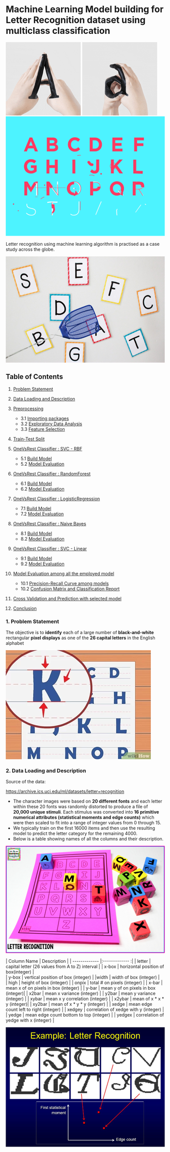 # Machine Learning Model building for Letter Recognition dataset using multiclass classification


<img src="https://github.com/pathakchiranjit/Machine-Learning/blob/main/Classification/Letter_Recognition/Pics/l10.gif?raw=true" />


<img src="https://github.com/pathakchiranjit/Machine-Learning/blob/main/Classification/Letter_Recognition/Pics/l11.gif?raw=true" />

Letter recognition using machine learning algorithm is practised as a case study across the globe.

<img src="https://github.com/pathakchiranjit/Machine-Learning/blob/main/Classification/Letter_Recognition/Pics/l4.jpg?raw=true"/>


## Table of Contents

1. [Problem Statement](#section1)<br>

2. [Data Loading and Description](#section2)<br>

3. [Preprocessing](#section3)<br>
    - 3.1 [Importing packages](#section301)<br>
    - 3.2 [Exploratory Data Analysis](#section302)<br>
    - 3.3 [Feature Selection](#section303)<br>

4. [Train-Test Split](#section4)<br>
  
5. [OneVsRest Classifier : SVC - RBF](#section5)<br>
    - 5.1 [Build Model](#section501)<br>
    - 5.2 [Model Evaluation](#section502)<br>
	
6. [OneVsRest Classifier : RandomForest](#section6)<br>
    - 6.1 [Build Model](#section601)<br>
    - 6.2 [Model Evaluation](#section602)<br>
	
7. [OneVsRest Classifier : LogisticRegression](#section7)<br>
    - 7.1 [Build Model](#section701)<br> 
    - 7.2 [Model Evaluation](#section702)<br>
	
8. [OneVsRest Classifier : Naive Bayes](#section8)<br>
    - 8.1 [Build Model](#section801)<br> 
    - 8.2 [Model Evaluation](#section802)<br>

9. [OneVsRest Classifier : SVC - Linear](#section9)<br>
    - 9.1 [Build Model](#section901)<br>
    - 9.2 [Model Evaluation](#section902)<br>

10. [Model Evaluation among all the employed model](#section10)<br>
    - 10.1 [Precision-Recall Curve among models](#section1001)<br>
    - 10.2 [Confusion Matrix and Classification Report](#section1002)<br>
	
11. [Cross Validation and Prediction with selected model](#section11)<br>

12. [Conclusion](#section12)<br>


### 1. Problem Statement

The objective is to __identify__ each of a large number of __black-and-white__ rectangular __pixel displays__ as one of the __26 capital letters__ in the English alphabet

<img src="https://github.com/pathakchiranjit/Machine-Learning/blob/main/Classification/Letter_Recognition/Pics/l1.jpg?raw=true" />

### 2. Data Loading and Description

Source of the data:

https://archive.ics.uci.edu/ml/datasets/letter+recognition


- The character images were based on __20 different fonts__ and each letter within these 20 fonts was randomly distorted to produce a file of __20,000 unique stimuli__. Each stimulus was converted into __16 primitive numerical attributes (statistical moments and edge counts)__ which were then scaled to fit into a range of integer values from 0 through 15. 
- We typically train on the first 16000 items and then use the resulting model to predict the letter category for the remaining 4000. 
- Below is a table showing names of all the columns and their description.

<img src="https://github.com/pathakchiranjit/Machine-Learning/blob/main/Classification/Letter_Recognition/Pics/l2.jpg?raw=true"/>

| Column Name   | Description                                               |
| ------------- |:-------------                                            :| 
| letter          | capital letter (26 values from A to Z) interval                                    | 
| x-box   | horizontal position of box(integer)                                               |  
| y-box      | vertical position of box (integer)                                   | 
|width      | width of box (integer)        |   
| high      | height of box (integer)                                          |
| onpix            | total # on pixels (integer)   |
| x-bar         | mean x of on pixels in box (integer) |
| y-bar         | mean y of on pixels in box (integer)|
| x2bar      | mean x variance (integer)                                          |
| y2bar            | mean y variance (integer)   |
| xybar         | mean x y correlation (integer) |
| x2ybar         | mean of x * x * y (integer)|
| xy2bar       | mean of x * y * y (integer)                                       |
| xedge            | mean edge count left to right (integer)   |
| xedgey         | correlation of xedge with y (integer) |
| yedge            | mean edge count bottom to top (integer)   |
| yedgex         | correlation of yedge with x (integer) |


<img src="https://github.com/pathakchiranjit/Machine-Learning/blob/main/Classification/Letter_Recognition/Pics/l9.jpg?raw=true"/>
